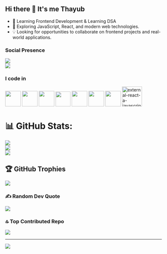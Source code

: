 
## Hi there 👋 It's me Thayub



- 🚀 Learning Frontend Development & Learning DSA 
- 🌱 Exploring JavaScript, React, and modern web technologies.
- 💡 Looking for opportunities to collaborate on frontend projects and real-world applications.
<!-- -  Passionate about frontend development and building interactive web applications. -->


### Social Presence


[<img src="https://img.shields.io/badge/LinkedIn-0077B5?style=for-the-badge&logo=linkedin&logoColor=white" />](https://www.linkedin.com/public-profile/settings?trk=d_flagship3_profile_self_view_public_profile)  
[<img src="https://img.shields.io/badge/instagram-d62976?style=for-the-badge&logo=instagram&logoColor=white" />](https://www.instagram.com/smiley_killer_749/?hl=en)



### I code in

<p align="left">
  <img height="50" width="50" src="https://img.icons8.com/color/48/000000/html-5.png"/>
  <img height="50" width="50" src="https://img.icons8.com/color/48/000000/css3.png"/>
  <img height="50" width="50" src="https://img.icons8.com/color/48/000000/sass.png"/>
  <img width="48" height="48" src="https://img.icons8.com/color/48/tailwindcss.png"/>
  <img height="50" width="50" src="https://img.icons8.com/color/48/000000/javascript.png"/>
  <img height="50" width="50" src="https://img.icons8.com/color/48/000000/mysql-logo.png"/>
  <img height="50" width="50" src="https://img.icons8.com/color/48/000000/java-coffee-cup-logo.png"/>
 <img width="64" height="64" src="https://img.icons8.com/external-tal-revivo-tritone-tal-revivo/64/external-react-a-javascript-library-for-building-user-interfaces-logo-tritone-tal-revivo.png" alt="external-react-a-javascript-library-for-building-user-interfaces-logo-tritone-tal-revivo"/>

</p>




# 📊 GitHub Stats:
![](https://github-readme-stats.vercel.app/api?username=Mohamedthayub&theme=dark&hide_border=false&include_all_commits=true&count_private=true)<br/>
![](https://nirzak-streak-stats.vercel.app/?user=Mohamedthayub&theme=dark&hide_border=false)<br/>
![](https://github-readme-stats.vercel.app/api/top-langs/?username=Mohamedthayub&theme=dark&hide_border=false&include_all_commits=true&count_private=true&layout=compact)

## 🏆 GitHub Trophies
![](https://github-profile-trophy.vercel.app/?username=Mohamedthayub&theme=radical&no-frame=false&no-bg=true&margin-w=4)

### ✍️ Random Dev Quote
![](https://quotes-github-readme.vercel.app/api?type=horizontal&theme=radical)

### 🔝 Top Contributed Repo
![](https://github-contributor-stats.vercel.app/api?username=Mohamedthayub&limit=5&theme=monokai&combine_all_yearly_contributions=true)

---
[![](https://visitcount.itsvg.in/api?id=Mohamedthayub&icon=0&color=0)](https://visitcount.itsvg.in)

<!-- Proudly created with GPRM ( https://gprm.itsvg.in ) -->